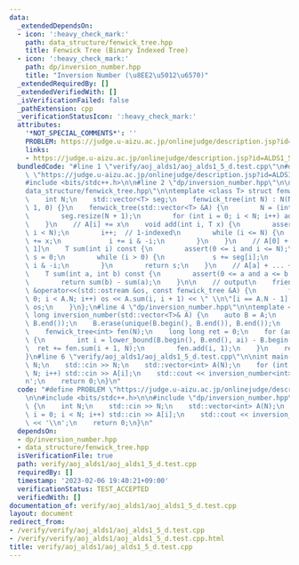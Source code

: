 ```yaml
---
data:
  _extendedDependsOn:
  - icon: ':heavy_check_mark:'
    path: data_structure/fenwick_tree.hpp
    title: Fenwick Tree (Binary Indexed Tree)
  - icon: ':heavy_check_mark:'
    path: dp/inversion_number.hpp
    title: "Inversion Number (\u8EE2\u5012\u6570)"
  _extendedRequiredBy: []
  _extendedVerifiedWith: []
  _isVerificationFailed: false
  _pathExtension: cpp
  _verificationStatusIcon: ':heavy_check_mark:'
  attributes:
    '*NOT_SPECIAL_COMMENTS*': ''
    PROBLEM: https://judge.u-aizu.ac.jp/onlinejudge/description.jsp?id=ALDS1_5_D
    links:
    - https://judge.u-aizu.ac.jp/onlinejudge/description.jsp?id=ALDS1_5_D
  bundledCode: "#line 1 \"verify/aoj_alds1/aoj_alds1_5_d.test.cpp\"\n#define PROBLEM\
    \ \"https://judge.u-aizu.ac.jp/onlinejudge/description.jsp?id=ALDS1_5_D\"\n\n\
    #include <bits/stdc++.h>\n\n#line 2 \"dp/inversion_number.hpp\"\n\n#line 2 \"\
    data_structure/fenwick_tree.hpp\"\n\ntemplate <class T> struct fenwick_tree {\n\
    \    int N;\n    std::vector<T> seg;\n    fenwick_tree(int N) : N(N), seg(N +\
    \ 1, 0) {}\n    fenwick_tree(std::vector<T> &A) {\n        N = (int)A.size();\n\
    \        seg.resize(N + 1);\n        for (int i = 0; i < N; i++) add(i, A[i]);\n\
    \    }\n    // A[i] += x\n    void add(int i, T x) {\n        assert(0 <= i and\
    \ i < N);\n        i++;  // 1-indexed\n        while (i <= N) {\n            seg[i]\
    \ += x;\n            i += i & -i;\n        }\n    }\n    // A[0] + ... + A[i -\
    \ 1]\n    T sum(int i) const {\n        assert(0 <= i and i <= N);\n        T\
    \ s = 0;\n        while (i > 0) {\n            s += seg[i];\n            i -=\
    \ i & -i;\n        }\n        return s;\n    }\n    // A[a] + ... + A[b - 1]\n\
    \    T sum(int a, int b) const {\n        assert(0 <= a and a <= b and b <= N);\n\
    \        return sum(b) - sum(a);\n    }\n\n    // output\n    friend std::ostream\
    \ &operator<<(std::ostream &os, const fenwick_tree &A) {\n        for (int i =\
    \ 0; i < A.N; i++) os << A.sum(i, i + 1) << \" \\n\"[i == A.N - 1];\n        return\
    \ os;\n    }\n};\n#line 4 \"dp/inversion_number.hpp\"\n\ntemplate <class T> long\
    \ long inversion_number(std::vector<T>& A) {\n    auto B = A;\n    sort(B.begin(),\
    \ B.end());\n    B.erase(unique(B.begin(), B.end()), B.end());\n    int N = (int)B.size();\n\
    \    fenwick_tree<int> fen(N);\n    long long ret = 0;\n    for (auto& ai : A)\
    \ {\n        int i = lower_bound(B.begin(), B.end(), ai) - B.begin();\n      \
    \  ret += fen.sum(i + 1, N);\n        fen.add(i, 1);\n    }\n    return ret;\n\
    }\n#line 6 \"verify/aoj_alds1/aoj_alds1_5_d.test.cpp\"\n\nint main() {\n    int\
    \ N;\n    std::cin >> N;\n    std::vector<int> A(N);\n    for (int i = 0; i <\
    \ N; i++) std::cin >> A[i];\n    std::cout << inversion_number<int>(A) << '\\\
    n';\n    return 0;\n}\n"
  code: "#define PROBLEM \"https://judge.u-aizu.ac.jp/onlinejudge/description.jsp?id=ALDS1_5_D\"\
    \n\n#include <bits/stdc++.h>\n\n#include \"dp/inversion_number.hpp\"\n\nint main()\
    \ {\n    int N;\n    std::cin >> N;\n    std::vector<int> A(N);\n    for (int\
    \ i = 0; i < N; i++) std::cin >> A[i];\n    std::cout << inversion_number<int>(A)\
    \ << '\\n';\n    return 0;\n}\n"
  dependsOn:
  - dp/inversion_number.hpp
  - data_structure/fenwick_tree.hpp
  isVerificationFile: true
  path: verify/aoj_alds1/aoj_alds1_5_d.test.cpp
  requiredBy: []
  timestamp: '2023-02-06 19:40:21+09:00'
  verificationStatus: TEST_ACCEPTED
  verifiedWith: []
documentation_of: verify/aoj_alds1/aoj_alds1_5_d.test.cpp
layout: document
redirect_from:
- /verify/verify/aoj_alds1/aoj_alds1_5_d.test.cpp
- /verify/verify/aoj_alds1/aoj_alds1_5_d.test.cpp.html
title: verify/aoj_alds1/aoj_alds1_5_d.test.cpp
---
```


